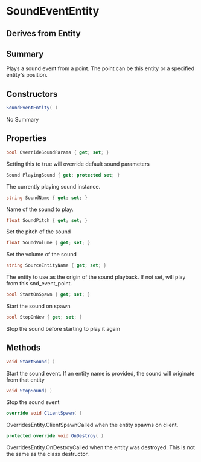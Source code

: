 # SoundEventEntity

## Derives from Entity

## Summary

Plays a sound event from a point. The point can be this entity or a specified entity's position.
## Constructors

```c#
SoundEventEntity( ) 
```
No Summary
## Properties

```c#
bool OverrideSoundParams { get; set; } 
```
Setting this to true will override default sound parameters
```c#
Sound PlayingSound { get; protected set; } 
```
The currently playing sound instance.
```c#
string SoundName { get; set; } 
```
Name of the sound to play.
```c#
float SoundPitch { get; set; } 
```
Set the pitch of the sound
```c#
float SoundVolume { get; set; } 
```
Set the volume of the sound
```c#
string SourceEntityName { get; set; } 
```
The entity to use as the origin of the sound playback. If not set, will play from this snd_event_point.
```c#
bool StartOnSpawn { get; set; } 
```
Start the sound on spawn
```c#
bool StopOnNew { get; set; } 
```
Stop the sound before starting to play it again
## Methods

```c#
void StartSound( ) 
```
Start the sound event. If an entity name is provided, the sound will originate from that entity
```c#
void StopSound( ) 
```
Stop the sound event
```c#
override void ClientSpawn( ) 
```
OverridesEntity.ClientSpawnCalled when the entity spawns on client.
```c#
protected override void OnDestroy( ) 
```
OverridesEntity.OnDestroyCalled when the entity was destroyed. This is not the same as the class destructor.

